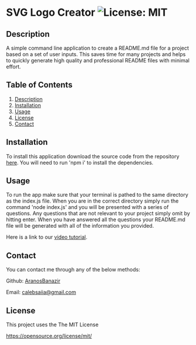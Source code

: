 # SVG Logo Creator ![License: MIT](https://img.shields.io/badge/License-MIT-yellow.svg)
    
## Description 
  
  A simple command line application to create a README.md file for a project based on a set of user inputs. This saves time for many projects and helps to quickly generate high quality and professional README files with minimal effort.

## Table of Contents
1. [Description](#description)
2. [Installation](#installation)
3. [Usage](#usage)
4. [License](#license)
5. [Contact](#contact)

## Installation 
  
  To install this application download the source code from the repository [here](https://github.com/AranosBanazir/readme-creator). You will need to run 'npm i' to install the dependencies. 

## Usage 
  
  To run the app make sure that your terminal is pathed to the same directory as the index.js file. When you are in the correct directory simply run the command 'node index.js' and you will be presented with a series of questions. Any questions that are not relevant to your project simply omit by hitting enter. When you have answered all the questions your README.md file will be generated with all of the information you provided.


  Here is a link to our [video tutorial](https://drive.google.com/file/d/1SAwEGy5YPoBFetTidMVWBzJSsDUyn2sC/view).

## Contact

You can contact me through any of the below methods:

Github: [AranosBanazir](https://www.github.com/AranosBanazir)

Email: [calebsaiia@gmail.com](mailto:calebsaiia@gmail.com)

## License 

This project uses the The MIT License

https://opensource.org/license/mit/
